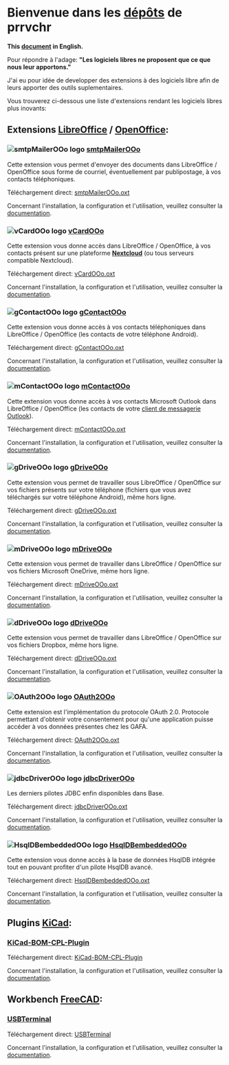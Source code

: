# Bienvenue dans les [dépôts][1] de prrvchr

**This [document][2] in English.**

Pour répondre à l'adage: **"Les logiciels libres ne proposent que ce que nous leur apportons."**

J'ai eu pour idée de developper des extensions à des logiciels libre afin de leurs apporter des outils suplementaires.

Vous trouverez ci-dessous une liste d'extensions rendant les logiciels libres plus inovants:

## Extensions [LibreOffice][3] / [OpenOffice][4]:

### ![smtpMailerOOo logo][5] [smtpMailerOOo][6]

Cette extension vous permet d'envoyer des documents dans LibreOffice / OpenOffice sous forme de courriel, éventuellement par publipostage, à vos contacts téléphoniques.

Téléchargement direct: [smtpMailerOOo.oxt][7]

Concernant l'installation, la configuration et l'utilisation, veuillez consulter la [documentation][8].

### ![vCardOOo logo][9] [vCardOOo][10]

Cette extension vous donne accès dans LibreOffice / OpenOffice, à vos contacts présent sur une plateforme [**Nextcloud**][11] (ou tous serveurs compatible Nextcloud).

Téléchargement direct: [vCardOOo.oxt][12]

Concernant l'installation, la configuration et l'utilisation, veuillez consulter la [documentation][13].

### ![gContactOOo logo][14] [gContactOOo][15]

Cette extension vous donne accès à vos contacts téléphoniques dans LibreOffice / OpenOffice (les contacts de votre téléphone Android).

Téléchargement direct: [gContactOOo.oxt][16]

Concernant l'installation, la configuration et l'utilisation, veuillez consulter la [documentation][17].

### ![mContactOOo logo][18] [mContactOOo][19]

Cette extension vous donne accès à vos contacts Microsoft Outlook dans LibreOffice / OpenOffice (les contacts de votre [client de messagerie Outlook][20]).

Téléchargement direct: [mContactOOo.oxt][21]

Concernant l'installation, la configuration et l'utilisation, veuillez consulter la [documentation][22].

### ![gDriveOOo logo][23] [gDriveOOo][24]

Cette extension vous permet de travailler sous LibreOffice / OpenOffice sur vos fichiers présents sur votre téléphone (fichiers que vous avez téléchargés sur votre téléphone Android), même hors ligne.

Téléchargement direct: [gDriveOOo.oxt][25]

Concernant l'installation, la configuration et l'utilisation, veuillez consulter la [documentation][26].

### ![mDriveOOo logo][27] [mDriveOOo][28]

Cette extension vous permet de travailler dans LibreOffice / OpenOffice sur vos fichiers Microsoft OneDrive, même hors ligne.

Téléchargement direct: [mDriveOOo.oxt][29]

Concernant l'installation, la configuration et l'utilisation, veuillez consulter la [documentation][30].

### ![dDriveOOo logo][31] [dDriveOOo][32]

Cette extension vous permet de travailler dans LibreOffice / OpenOffice sur vos fichiers Dropbox, même hors ligne.

Téléchargement direct: [dDriveOOo.oxt][33]

Concernant l'installation, la configuration et l'utilisation, veuillez consulter la [documentation][34].

### ![OAuth2OOo logo][35] [OAuth2OOo][36]

Cette extension est l'implémentation du protocole OAuth 2.0. Protocole permettant d'obtenir votre consentement pour qu'une application puisse accéder à vos données présentes chez les GAFA.

Téléchargement direct: [OAuth2OOo.oxt][37]

Concernant l'installation, la configuration et l'utilisation, veuillez consulter la [documentation][38].

### ![jdbcDriverOOo logo][39] [jdbcDriverOOo][40]

Les derniers pilotes JDBC enfin disponibles dans Base.

Téléchargement direct: [jdbcDriverOOo.oxt][41]

Concernant l'installation, la configuration et l'utilisation, veuillez consulter la [documentation][42].

### ![HsqlDBembeddedOOo logo][43] [HsqlDBembeddedOOo][44]

Cette extension vous donne accès à la base de données HsqlDB intégrée tout en pouvant profiter d'un pilote HsqlDB avancé.

Téléchargement direct: [HsqlDBembeddedOOo.oxt][45]

Concernant l'installation, la configuration et l'utilisation, veuillez consulter la [documentation][46].

## Plugins [KiCad][47]:

### [KiCad-BOM-CPL-Plugin][48]

Téléchargement direct: [KiCad-BOM-CPL-Plugin][49]

Concernant l'installation, la configuration et l'utilisation, veuillez consulter la [documentation][50].

## Workbench [FreeCAD][51]:

### [USBTerminal][52]

Téléchargement direct: [USBTerminal][53]

Concernant l'installation, la configuration et l'utilisation, veuillez consulter la [documentation][54].

[1]: <https://github.com/prrvchr?tab=repositories>
[2]: <https://prrvchr.github.io/>
[3]: <https://fr.libreoffice.org/download/telecharger-libreoffice/>
[4]: <https://www.openoffice.org/fr/Telecharger/>
[5]: <https://prrvchr.github.io/smtpMailerOOo/img/smtpMailerOOo.png>
[6]: <https://github.com/prrvchr/smtpMailerOOo/>
[7]: <https://github.com/prrvchr/smtpMailerOOo/raw/master/source/smtpMailerOOo/dist/smtpMailerOOo.oxt>
[8]: <https://prrvchr.github.io/smtpMailerOOo/README_fr>
[9]: <https://prrvchr.github.io/vCardOOo/img/vCardOOo.svg>
[10]: <https://github.com/prrvchr/vCardOOo/>
[11]: <https://fr.wikipedia.org/wiki/Nextcloud>
[12]: <https://github.com/prrvchr/vCardOOo/raw/main/source/vCardOOo/dist/vCardOOo.oxt>
[13]: <https://prrvchr.github.io/vCardOOo/README_fr>
[14]: <https://prrvchr.github.io/gContactOOo/img/gContactOOo.svg>
[15]: <https://github.com/prrvchr/gContactOOo/>
[16]: <https://github.com/prrvchr/gContactOOo/raw/master/source/gContactOOo/dist/gContactOOo.oxt>
[17]: <https://prrvchr.github.io/gContactOOo/README_fr>
[18]: <https://prrvchr.github.io/mContactOOo/img/mContactOOo.svg>
[19]: <https://github.com/prrvchr/mContactOOo/>
[20]: <https://outlook.live.com/mail/0/>
[21]: <https://github.com/prrvchr/mContactOOo/raw/main/source/mContactOOo/dist/mContactOOo.oxt>
[22]: <https://prrvchr.github.io/mContactOOo/README_fr>
[23]: <https://prrvchr.github.io/gDriveOOo/img/gDriveOOo.svg>
[24]: <https://github.com/prrvchr/gDriveOOo/>
[25]: <https://github.com/prrvchr/gDriveOOo/raw/master/source/gDriveOOo/dist/gDriveOOo.oxt>
[26]: <https://prrvchr.github.io/gDriveOOo/README_fr>
[27]: <https://prrvchr.github.io/mDriveOOo/img/mDriveOOo.svg>
[28]: <https://github.com/prrvchr/mDriveOOo/>
[29]: <https://github.com/prrvchr/mDriveOOo/raw/master/source/mDriveOOo/dist/mDriveOOo.oxt>
[30]: <https://prrvchr.github.io/mDriveOOo/README_fr>
[31]: <https://prrvchr.github.io/dDriveOOo/img/dDriveOOo.svg>
[32]: <https://github.com/prrvchr/dDriveOOo/>
[33]: <https://github.com/prrvchr/dDriveOOo/raw/master/source/dDriveOOo/dist/dDriveOOo.oxt>
[34]: <https://prrvchr.github.io/dDriveOOo/README_fr>
[35]: <https://prrvchr.github.io/OAuth2OOo/img/OAuth2OOo.svg>
[36]: <https://github.com/prrvchr/OAuth2OOo/>
[37]: <https://github.com/prrvchr/OAuth2OOo/raw/master/OAuth2OOo.oxt>
[38]: <https://prrvchr.github.io/OAuth2OOo/README_fr>
[39]: <https://prrvchr.github.io/jdbcDriverOOo/img/jdbcDriverOOo.png>
[40]: <https://github.com/prrvchr/jdbcDriverOOo/>
[41]: <https://github.com/prrvchr/jdbcDriverOOo/raw/master/source/jdbcDriverOOo/dist/jdbcDriverOOo.oxt>
[42]: <https://prrvchr.github.io/jdbcDriverOOo/README_fr>
[43]: <https://prrvchr.github.io/HsqlDBembeddedOOo/img/HsqlDBembeddedOOo.png>
[44]: <https://github.com/prrvchr/HsqlDBembeddedOOo>
[45]: <https://github.com/prrvchr/HsqlDBembeddedOOo/raw/master/source/HsqlDBembeddedOOo/dist/HsqlDBembeddedOOo.oxt>
[46]: <https://prrvchr.github.io/HsqlDBembeddedOOo/README_fr>
[47]: <https://kicad-pcb.org/download/>
[48]: <https://github.com/prrvchr/KiCad-BOM-CPL-Plugin/>
[49]: <https://github.com/prrvchr/KiCad-BOM-CPL-Plugin/archive/v0.0.5.zip>
[50]: <https://prrvchr.github.io/KiCad-BOM-CPL-Plugin/>
[51]: <https://www.freecadweb.org/?lang=fr>
[52]: <https://github.com/prrvchr/USBTerminal/>
[53]: <https://github.com/prrvchr/USBTerminal/archive/v0.7.zip>
[54]: <https://prrvchr.github.io/USBTerminal/README_fr>
